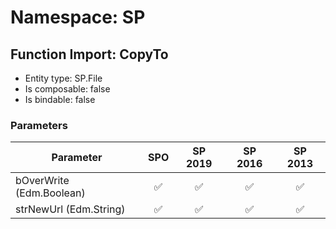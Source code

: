 # Namespace: SP

## Function Import: CopyTo

- Entity type: SP.File
- Is composable: false
- Is bindable: false

### Parameters

Parameter | SPO | SP 2019 | SP 2016 | SP 2013
----------|:---:|:-------:|:-------:|:-------:
bOverWrite (Edm.Boolean) | ✅ | ✅ | ✅ | ✅
strNewUrl (Edm.String) | ✅ | ✅ | ✅ | ✅